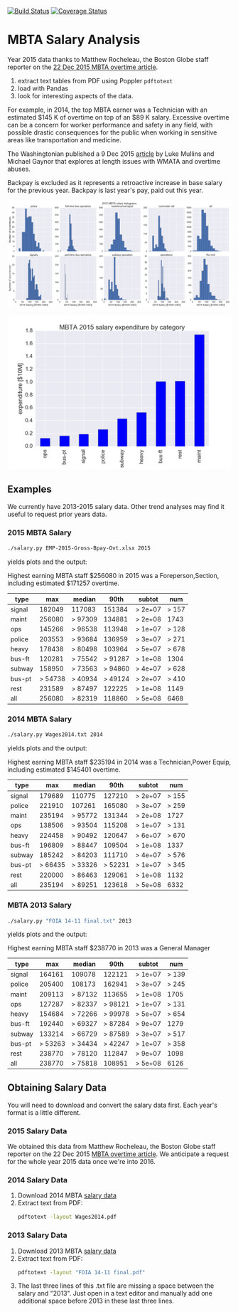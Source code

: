 [![Build Status](https://travis-ci.com/scivision/mbta_salary.svg?branch=master)](https://travis-ci.com/scivision/mbta_salary)
[![Coverage Status](https://coveralls.io/repos/github/scivision/mbta_salary/badge.svg?branch=master)](https://coveralls.io/github/scivision/mbta_salary?branch=master)

# MBTA Salary Analysis

Year 2015 data thanks to Matthew Rocheleau, the Boston Globe staff reporter on the 
[22 Dec 2015 MBTA overtime article](http://www.bostonglobe.com/2015/12/21/mbta-employees-who-will-make-more-than-this-year/u6BUkDr6EawQ7dlHx9bZQP/story.html).

1. extract text tables from PDF using Poppler `pdftotext`
2. load with Pandas
3. look for interesting aspects of the data.

For example, in 2014, the top MBTA earner was a Technician with an
estimated $145 K of overtime on top of an $89 K salary. Excessive
overtime can be a concern for worker performance and safety in any
field, with possible drastic consequences for the public when working in
sensitive areas like transportation and medicine.

The Washingtonian published a 9 Dec 2015
[article](http://www.washingtonian.com/blogs/capitalcomment/transportation/why-does-metro-suck-dangerous-accidents-escalator-outages.php)
by Luke Mullins and Michael Gaynor that explores at length issues with WMATA and overtime abuses.

Backpay is excluded as it represents a retroactive increase in base salary for the previous year. 
Backpay is last year's pay, paid out this year.


![MBTA salary histogram by category](plots/2015hist.png)

![MBTA salary by category](plots/2015cat.png)

## Examples

We currently have 2013-2015 salary data. Other trend analyses may find
it useful to request prior years data.

### 2015 MBTA Salary

```sh
./salary.py EMP-2015-Gross-Bpay-Ovt.xlsx 2015
```

yields plots and the output:

Highest earning MBTA staff $256080 in 2015 was a Foreperson,Section,
including estimated $171257 overtime.


 type   | max     | median  | 90th    | subtot  | num   
--------|---------|---------|---------|---------|------
 signal | 182049  | 117083  | 151384  | > 2e+07 | > 157 
 maint  | 256080  | > 97309 | 134881  | > 2e+08 | 1743  
 ops    | 145266  | > 96538 | 113948  | > 1e+07 | > 128 
 police | 203553  | > 93684 | 136959  | > 3e+07 | > 271 
 heavy  | 178438  | > 80498 | 103964  | > 5e+07 | > 678 
 bus-ft | 120281  | > 75542 | > 91287 | > 1e+08 | 1304  
 subway | 158950  | > 73563 | > 94860 | > 4e+07 | > 628 
 bus-pt | > 54738 | > 40934 | > 49124 | > 2e+07 | > 410 
 rest   | 231589  | > 87497 | 122225  | > 1e+08 | 1149  
 all    | 256080  | > 82319 | 118860  | > 5e+08 | 6468  

### 2014 MBTA Salary

```sh
./salary.py Wages2014.txt 2014
```

yields plots and the output:

Highest earning MBTA staff $235194 in 2014 was a Technician,Power
Equip, including estimated $145401 overtime.

 type   | max     | median  | 90th    | subtot  | num   
--------|---------|---------|---------|---------|------
 signal | 179689  | 110775  | 127210  | > 2e+07 | > 155 
 police | 221910  | 107261  | 165080  | > 3e+07 | > 259 
 maint  | 235194  | > 95772 | 131344  | > 2e+08 | 1727  
 ops    | 138506  | > 93504 | 115208  | > 1e+07 | > 131 
 heavy  | 224458  | > 90492 | 120647  | > 6e+07 | > 670 
 bus-ft | 196809  | > 88447 | 109504  | > 1e+08 | 1337  
 subway | 185242  | > 84203 | 111710  | > 4e+07 | > 576 
 bus-pt | > 66435 | > 33326 | > 52231 | > 1e+07 | > 345 
 rest   | 220000  | > 86463 | 129061  | > 1e+08 | 1132  
 all    | 235194  | > 89251 | 123618  | > 5e+08 | 6332  
 

### MBTA 2013 Salary

```sh
./salary.py "FOIA 14-11 final.txt" 2013
```

yields plots and the output:

Highest earning MBTA staff $238770 in 2013 was a General Manager

 type   | max     | median  | 90th    | subtot  | num   
--------|---------|---------|---------|---------|------
 signal | 164161  | 109078  | 122121  | > 1e+07 | > 139 
 police | 205400  | 108173  | 162941  | > 3e+07 | > 245 
 maint  | 209113  | > 87132 | 113655  | > 1e+08 | 1705  
 ops    | 127287  | > 82337 | > 98121 | > 1e+07 | > 131 
 heavy  | 154684  | > 72266 | > 99978 | > 5e+07 | > 654 
 bus-ft | 192440  | > 69327 | > 87284 | > 9e+07 | 1279  
 subway | 133214  | > 66729 | > 87589 | > 3e+07 | > 517 
 bus-pt | > 53263 | > 34434 | > 42247 | > 1e+07 | > 358 
 rest   | 238770  | > 78120 | 112847  | > 9e+07 | 1098  
 all    | 238770  | > 75818 | 108951  | > 5e+08 | 6126  


## Obtaining Salary Data

You will need to download and convert the salary data first. 
Each year's format is a little different.

### 2015 Salary Data

We obtained this data from Matthew Rocheleau, the Boston Globe staff reporter on the 22 Dec 2015 
[MBTA overtime article](http://www.bostonglobe.com/2015/12/21/mbta-employees-who-will-make-more-than-this-year/u6BUkDr6EawQ7dlHx9bZQP/story.html).
We anticipate a request for the whole year 2015 data once we're into 2016.

### 2014 Salary Data

1.  Download 2014 MBTA 
    [salary data](http://www.mbta.com/uploadedfiles/Smart_Forms/News,_Events_and_Press_Releases/Wages2014.pdf)
2.  Extract text from PDF:
    ```sh
    pdftotext -layout Wages2014.pdf
    ```

### 2013 Salary Data

1.  Download 2013 MBTA 
    [salary data](http://www.mbta.com/uploadedfiles/Smart_Forms/News,_Events_and_Press_Releases/FOIA%2014-11%20final.pdf)
2.  Extract text from PDF:
    ```sh
    pdftotext -layout "FOIA 14-11 final.pdf"
    ```
3. The last three lines of this .txt file are missing a space between the salary and "2013". 
   Just open in a text editor and manually add one additional space before 2013 in these last three lines.
